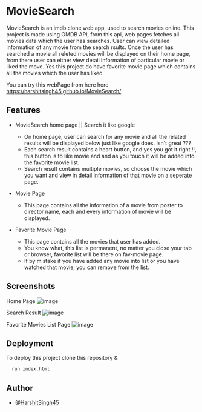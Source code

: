 
# MovieSearch

MovieSearch is an imdb clone web app, used to search movies online. This project is made using OMDB API, from this api, web pages fetches all movies data which the user has searches. User can view detailed information of any movie from the search rsults. Once the user has searched a movie all releted movies will be displayed on their home page, from there user can either view detail information of particular movie or liked the move. Yes this project do have favorite movie page which contains all the movies which the user has liked.

You can try this webPage from here here  https://harshitsingh45.github.io/MovieSearch/

## Features

- MovieSearch home page || Search it like google
   - On home page, user can search for any movie and all the related results will be displayed below just like google does. Isn't great ???
   - Each search result contains a heart button, and yes you got it right !!, this button is to like movie and and as you touch it will be added into the favorite movie list.
   - Search result contains multiple movies, so choose the movie which you want and view in detail information of that movie on a seperate page.

- Movie Page
   - This page contains all the information of a movie from poster to director name, each and every information of movie will be displayed.

- Favorite Movie Page
   - This page contains all the movies that user has added.
   - You know what, this list is permanent, no matter you close your tab or browser, favorite list will be there on fav-movie page.
   - If by mistake if you have added any movie into list or you have watched that movie, you can remove from the list.




## Screenshots

Home Page
![image](https://drive.google.com/uc?export=view&id=1Pgo6b5TosC40Yc0GlLtWe1J-eLyMuLNw)

Search Result
![image](https://drive.google.com/uc?export=view&id=1zjLmt05OPul8ds6BioBJgLnGHaFiSLFq)

<!-- Movie Info Page -->
<!-- ![image](https://drive.google.com/uc?export=view&id=1jpTQOGHCSPYnViZEfJCWXzjxQeVRs7FM) -->

<!-- Movie Info Page -->
<!-- ![image](https://drive.google.com/uc?export=view&id=1WEykafKg9URQtc9OpFFHgTh4qhxjZ5xV) -->

Favorite Movies List Page
![image](https://drive.google.com/uc?export=view&id=1j9OkIndpoyRCa0FJ7MtnQqa6ODg8lSqn)

## Deployment

To deploy this project clone this repository &

```bash
  run index.html
```


## Author

- [@HarshitSingh45](https://www.github.com/HarshitSingh45)

